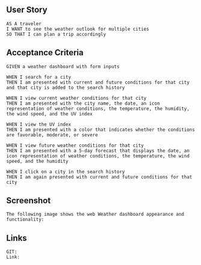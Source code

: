 ## User Story
    AS A traveler
    I WANT to see the weather outlook for multiple cities
    SO THAT I can plan a trip accordingly

## Acceptance Criteria
    GIVEN a weather dashboard with form inputs

    WHEN I search for a city
    THEN I am presented with current and future conditions for that city and that city is added to the search history

    WHEN I view current weather conditions for that city
    THEN I am presented with the city name, the date, an icon representation of weather conditions, the temperature, the humidity, the wind speed, and the UV index

    WHEN I view the UV index
    THEN I am presented with a color that indicates whether the conditions are favorable, moderate, or severe

    WHEN I view future weather conditions for that city
    THEN I am presented with a 5-day forecast that displays the date, an icon representation of weather conditions, the temperature, the wind speed, and the humidity

    WHEN I click on a city in the search history
    THEN I am again presented with current and future conditions for that city

##  Screenshot
    The following image shows the web Weather dashboard appearance and functionality:

## Links
    GIT:
    Link:
    


